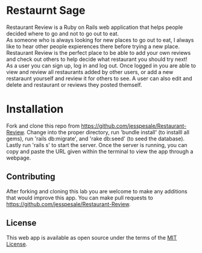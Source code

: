 # Restaurnt Sage
Restaurant Review is a Ruby on Rails web application that helps people decided where to go and not to go out to eat.
<br>
As someone who is always looking for new places to go out to eat, I always like to hear other people expierences there before trying a new place. Restaurant Review is the perfect place to be able to add your own reviews and check out others to help decide what restaurant you should try next!
<br>
As a user you can sign up, log in and log out. Once logged in you are able to view and review all restaurants added by other users, or add a new restaraunt yourself and review it for others to see. A user can also edit and delete and restaurant or reviews they posted themself.
<br>

# Installation
Fork and clone this repo from https://github.com/jesspesale/Restaurant-Review.
Change into the proper directory, run 'bundle install' (to installl all gems), run 'rails db:migrate', and 'rake db:seed' (to seed the database). Lastly run 'rails s' to start the server. Once the server is running, you can copy and paste the URL given within the terminal to view the app through a webpage.

## Contributing
After forking and cloning this lab you are welcome to make any additions that would improve this app. You can make pull requests to https://github.com/jesspesale/Restaurant-Review.

## License
This web app is available as open source under the terms of the [MIT License](https://opensource.org/licenses/MIT).
